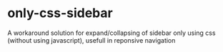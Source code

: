 # only-css-sidebar
A workaround solution for expand/collapsing of sidebar only using css (without using javascript), usefull in reponsive navigation
